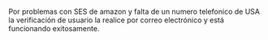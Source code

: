 Por problemas con SES de amazon y falta de un numero telefonico de USA la verificación de usuario la realice por correo electrónico y está funcionando exitosamente.
